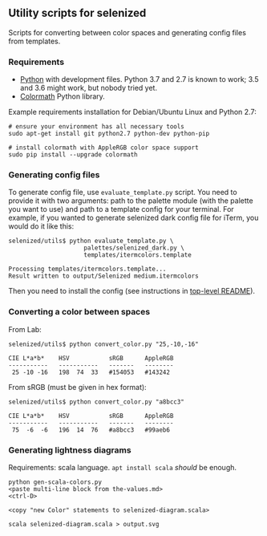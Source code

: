 Utility scripts for selenized
-----------------------------

Scripts for converting between color spaces and generating config files from
templates.



### Requirements

- [Python](https://www.python.org/) with development files. Python 3.7
  and 2.7 is known to work; 3.5 and 3.6 might work, but nobody tried yet.
- [Colormath](https://github.com/gtaylor/python-colormath) Python library.

Example requirements installation for Debian/Ubuntu Linux and Python 2.7:

    # ensure your environment has all necessary tools
    sudo apt-get install git python2.7 python-dev python-pip

    # install colormath with AppleRGB color space support
    sudo pip install --upgrade colormath



### Generating config files

To generate config file, use `evaluate_template.py` script. You need to provide
it with two arguments: path to the palette module (with the palette you want to
use) and path to a template config for your terminal. For example, if you
wanted to generate selenized dark config file for iTerm, you would do it like
this:

    selenized/utils$ python evaluate_template.py \
                         palettes/selenized_dark.py \
                         templates/itermcolors.template

    Processing templates/itermcolors.template...
    Result written to output/Selenized medium.itermcolors

Then you need to install the config (see instructions in [top-level
README](../README.md#installation)).



### Converting a color between spaces

From Lab:

    selenized/utils$ python convert_color.py "25,-10,-16"

    CIE L*a*b*    HSV           sRGB      AppleRGB
    -----------   -----------   -------   --------
     25 -10 -16   198  74  33   #154053   #143242

From sRGB (must be given in hex format):

    selenized/utils$ python convert_color.py "a8bcc3"

    CIE L*a*b*    HSV           sRGB      AppleRGB
    -----------   -----------   -------   --------
     75  -6  -6   196  14  76   #a8bcc3   #99aeb6



### Generating lightness diagrams

Requirements: scala language. `apt install scala` _should_ be enough.

    python gen-scala-colors.py
    <paste multi-line block from the-values.md>
    <ctrl-D>

    <copy "new Color" statements to selenized-diagram.scala>

    scala selenized-diagram.scala > output.svg

